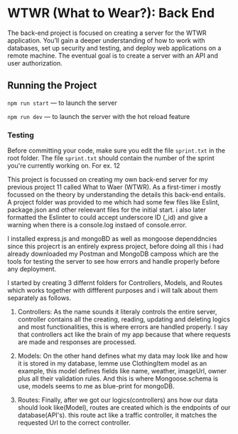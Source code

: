 # WTWR (What to Wear?): Back End

The back-end project is focused on creating a server for the WTWR application. You’ll gain a deeper understanding of how to work with databases, set up security and testing, and deploy web applications on a remote machine. The eventual goal is to create a server with an API and user authorization.

## Running the Project

`npm run start` — to launch the server

`npm run dev` — to launch the server with the hot reload feature

### Testing

Before committing your code, make sure you edit the file `sprint.txt` in the root folder. The file `sprint.txt` should contain the number of the sprint you're currently working on. For ex. 12

<!-- The Purpose and Functionalities of this Sprint 12 Project -->

This project is focussed on creating my own back-end server for my previous project 11 called What to Waer (WTWR). As a first-timer i mostly focussed on the theory by understanding the details this back-end entails. A project folder was provided to me which had some few files like Eslint, package.json and other releevant files for the initial start. i also later formatted the Eslinter to could accept underscore ID (\_id) and give a warning when there is a console.log instaed of console.error.

I installed express.js and mongoBD as well as mongoose dependdncies since this projecrt is an entirely express project, before doing all this i had already downloaded my Postman and MongoDB camposs which are the tools for testing the server to see how errors and handle properly before any deployment.

I started by creating 3 differnt folders for Controllers, Models, and Routes which works together with diffferent purposes and i will talk about them separately as follows.

1. Controllers: As the name sounds it literaly controls the entire server, controller contains all the creating, reading, updating and deleting logics and most functionalities, this is where errors are handled properly. I say that controllers act like the brain of my app because that where requests are made and responses are processed.

2. Models: On the other hand defines what my data may look like and how it is stored in my database, lemme use ClothingItem model as an example, this model defines fields like name, weather, imageUrl, owner plus all their validation rules. And this is where Mongoose.schema is use, models seems to me as blue-print for mongoDB.

3. Routes: Finally, after we got our logics(controllers) ans how our data should look like(Model), routes are created which is the endpoints of our database(API's). this route act like a traffic controller, it matches the requested Url to the correct controller.
